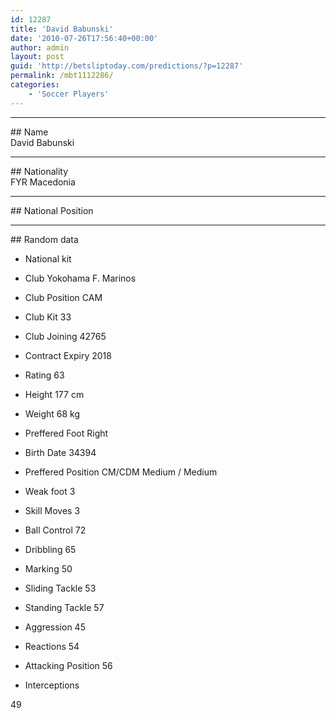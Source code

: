 ```yaml
---
id: 12287
title: 'David Babunski'
date: '2010-07-26T17:56:40+00:00'
author: admin
layout: post
guid: 'http://betsliptoday.com/predictions/?p=12287'
permalink: /mbt1112286/
categories:
    - 'Soccer Players'
---
```


- - - - - -

\## Name  
 David Babunski

- - - - - -

\## Nationality  
 FYR Macedonia

- - - - - -

\## National Position

- - - - - -

\## Random data

- National kit
- Club
 Yokohama F. Marinos

- Club Position
 CAM

- Club Kit
 33

- Club Joining
 42765

- Contract Expiry
 2018

- Rating
 63

- Height
 177 cm

- Weight
 68 kg

- Preffered Foot
 Right

- Birth Date
 34394

- Preffered Position
 CM/CDM Medium / Medium

- Weak foot
 3

- Skill Moves
 3

- Ball Control
 72

- Dribbling
 65

- Marking
 50

- Sliding Tackle
 53

- Standing Tackle
 57

- Aggression
 45

- Reactions
 54

- Attacking Position
 56

- Interceptions

 49